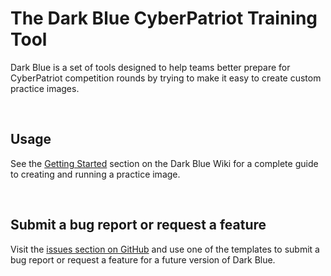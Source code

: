# The Dark Blue CyberPatriot Training Tool

Dark Blue is a set of tools designed to help teams better prepare for CyberPatriot competition rounds by trying to make it easy to create custom practice images.

<br>

## Usage

See the [Getting Started](https://github.com/DarkBlueCTT/Dark-Blue/wiki#getting-started) section on the Dark Blue Wiki for a complete guide to creating and running a practice image.

<br>

## Submit a bug report or request a feature

Visit the [issues section on GitHub](https://github.com/DarkBlueCTT/Dark-Blue/issues) and use one of the templates to submit a bug report or request a feature for a future version of Dark Blue. 
